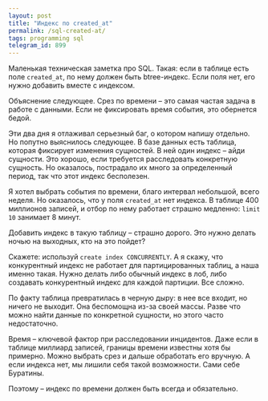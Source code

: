 ```yaml
---
layout: post
title: "Индекс по created_at"
permalink: /sql-created-at/
tags: programming sql
telegram_id: 899
---
```


Маленькая техническая заметка про SQL. Такая: если в таблице есть поле
`created_at`, по нему должен быть btree-индекс. Если поля нет, его нужно
добавить вместе с индексом.

Объяснение следующее. Срез по времени – это самая частая задача в работе с
данными. Если не фиксировать время события, это обернется бедой.

Эти два дня я отлаживал серьезный баг, о котором напишу отдельно. Но попутно
выяснилось следующее. В базе данных есть таблица, которая фиксирует изменения
сущностей. В ней один индекс – айди сущности. Это хорошо, если требуется
расследовать конкретную сущность. Но оказалось, пострадало их много за
определенный период, так что этот индекс бесполезен.

Я хотел выбрать события по времени, благо интервал небольшой, всего неделя. Но
оказалось, что у поля `created_at` нет индекса. В таблице 400 миллионов записей,
и отбор по нему работает страшно медленно: `limit 10` занимает 8 минут.

Добавить индекс в такую таблицу – страшно дорого. Это нужно делать ночью на
выходных, кто на это пойдет?

Скажете: используй `create index CONCURRENTLY`. А я скажу, что конкурентный
индекс не работает для партицированных таблиц, а наша именно такая. Нужно делать
либо обычный индекс в лоб, либо создавать конкурентный индекс для каждой
партиции. Все сложно.

По факту таблица превратилась в черную дыру: в нее все входит, но ничего не
выходит. Она беспомощна из-за своей массы. Разве что можно найти данные по
конкретной сущности, но этого часто недостаточно.

Время – ключевой фактор при расследовании инцидентов. Даже если в таблице
миллиард записей, границы времени известны хотя бы примерно. Можно выбрать срез
и дальше обработать его вручную. А если индекса нет, мы лишили себя такой
возможности. Сами себе Буратины.

Поэтому – индекс по времени должен быть всегда и обязательно.
